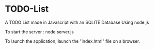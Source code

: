 # TODO-List
A TODO List made in Javascript with an SQLITE Database
Using node.js

To start the server : 
node server.js


To launch the application, launch the "index.html" file on a browser.
